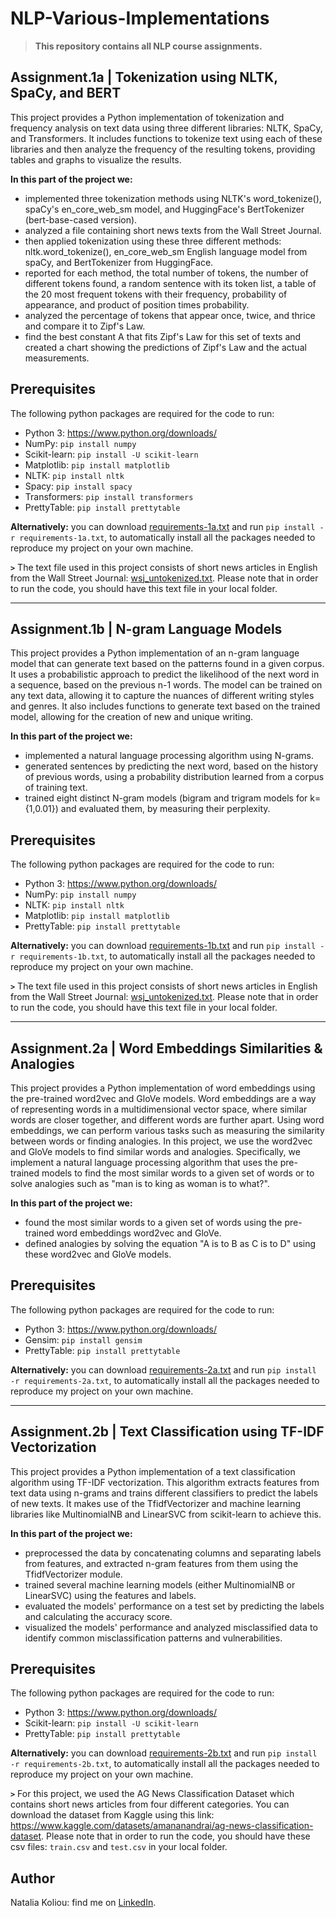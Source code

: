 # NLP-Various-Implementations
> **This repository contains all NLP course assignments.**

## Assignment.1a | Tokenization using NLTK, SpaCy, and BERT
This project provides a Python implementation of tokenization and frequency analysis on text data using three different libraries: NLTK, SpaCy, and Transformers. It includes functions to tokenize text using each of these libraries and then analyze the frequency of the resulting tokens, providing tables and graphs to visualize the results.

**In this part of the project we:**
* implemented three tokenization methods using NLTK's word_tokenize(), spaCy's en_core_web_sm model, and HuggingFace's BertTokenizer (bert-base-cased version).
* analyzed a file containing short news texts from the Wall Street Journal.
* then applied tokenization using these three different methods: nltk.word_tokenize(), en_core_web_sm English language model from spaCy, and BertTokenizer from HuggingFace.
* reported for each method, the total number of tokens, the number of different tokens found, a random sentence with its token list, a table of the 20 most frequent tokens with their frequency, probability of appearance, and product of position times probability.
* analyzed the percentage of tokens that appear once, twice, and thrice and compare it to Zipf's Law.
* find the best constant A that fits Zipf's Law for this set of texts and created a chart showing the predictions of Zipf's Law and the actual measurements.

## Prerequisites
The following python packages are required for the code to run:
* Python 3: https://www.python.org/downloads/
* NumPy: ```pip install numpy```
* Scikit-learn: ```pip install -U scikit-learn```
* Matplotlib: ```pip install matplotlib```
* NLTK: ```pip install nltk```
* Spacy: ```pip install spacy```
* Transformers: ```pip install transformers```
* PrettyTable: ```pip install prettytable```

**Alternatively:** you can download [requirements-1a.txt](https://github.com/nataliakoliou/NLP-Various-Implementations/blob/main/Assignment-1/Assignment-1a/requirements-1a.txt) and run ```pip install -r requirements-1a.txt```, to automatically install all the packages needed to reproduce my project on your own machine.

**```>```** The text file used in this project consists of short news articles in English from the Wall Street Journal: [wsj_untokenized.txt](https://github.com/nataliakoliou/NLP-Various-Implementations/blob/main/Assignment-1/Assignment-1a/wsj_untokenized.txt). Please note that in order to run the code, you should have this text file in your local folder.

---
## Assignment.1b | N-gram Language Models
This project provides a Python implementation of an n-gram language model that can generate text based on the patterns found in a given corpus. It uses a probabilistic approach to predict the likelihood of the next word in a sequence, based on the previous n-1 words. The model can be trained on any text data, allowing it to capture the nuances of different writing styles and genres. It also includes functions to generate text based on the trained model, allowing for the creation of new and unique writing.

**In this part of the project we:**
* implemented a natural language processing algorithm using N-grams.
* generated sentences by predicting the next word, based on the history of previous words, using a probability distribution learned from a corpus of training text.
* trained eight distinct N-gram models (bigram and trigram models for k={1,0.01}) and evaluated them, by measuring their perplexity.

## Prerequisites
The following python packages are required for the code to run:
* Python 3: https://www.python.org/downloads/
* NumPy: ```pip install numpy```
* NLTK: ```pip install nltk```
* Matplotlib: ```pip install matplotlib```
* PrettyTable: ```pip install prettytable```

**Alternatively:** you can download [requirements-1b.txt](https://github.com/nataliakoliou/NLP-Various-Implementations/blob/main/Assignment-1/Assignment-1b/requirements-1b.txt) and run ```pip install -r requirements-1b.txt```, to automatically install all the packages needed to reproduce my project on your own machine.

**```>```** The text file used in this project consists of short news articles in English from the Wall Street Journal: [wsj_untokenized.txt](https://github.com/nataliakoliou/NLP-Various-Implementations/blob/main/Assignment-1/Assignment-1b/wsj_untokenized.txt). Please note that in order to run the code, you should have this text file in your local folder.

---
## Assignment.2a | Word Embeddings Similarities & Analogies
This project provides a Python implementation of word embeddings using the pre-trained word2vec and GloVe models. Word embeddings are a way of representing words in a multidimensional vector space, where similar words are closer together, and different words are further apart. Using word embeddings, we can perform various tasks such as measuring the similarity between words or finding analogies. In this project, we use the word2vec and GloVe models to find similar words and analogies. Specifically, we implement a natural language processing algorithm that uses the pre-trained models to find the most similar words to a given set of words or to solve analogies such as "man is to king as woman is to what?".

**In this part of the project we:**
* found the most similar words to a given set of words using the pre-trained word embeddings word2vec and GloVe.
* defined analogies by solving the equation "A is to B as C is to D" using these word2vec and GloVe models.

## Prerequisites
The following python packages are required for the code to run:
* Python 3: https://www.python.org/downloads/
* Gensim: ```pip install gensim```
* PrettyTable: ```pip install prettytable```

**Alternatively:** you can download [requirements-2a.txt](https://github.com/nataliakoliou/NLP-Various-Implementations/blob/main/Assignment-2/Assignment-2a/requirements-2a.txt) and run ```pip install -r requirements-2a.txt```, to automatically install all the packages needed to reproduce my project on your own machine.

---
## Assignment.2b | Text Classification using TF-IDF Vectorization
This project provides a Python implementation of a text classification algorithm using TF-IDF vectorization. This algorithm extracts features from text data using n-grams and trains different classifiers to predict the labels of new texts. It makes use of the TfidfVectorizer and machine learning libraries like MultinomialNB and LinearSVC from scikit-learn to achieve this.

**In this part of the project we:**
* preprocessed the data by concatenating columns and separating labels from features, and extracted n-gram features from them using the TfidfVectorizer module.
* trained several machine learning models (either MultinomialNB or LinearSVC) using the features and labels.
* evaluated the models' performance on a test set by predicting the labels and calculating the accuracy score.
* visualized the models' performance and analyzed misclassified data to identify common misclassification patterns and vulnerabilities.

## Prerequisites
The following python packages are required for the code to run:
* Python 3: https://www.python.org/downloads/
* Scikit-learn: ```pip install -U scikit-learn```
* PrettyTable: ```pip install prettytable```

**Alternatively:** you can download [requirements-2b.txt](https://github.com/nataliakoliou/NLP-Various-Implementations/blob/main/Assignment-2/Assignment-2b/requirements-2b.txt) and run ```pip install -r requirements-2b.txt```, to automatically install all the packages needed to reproduce my project on your own machine.

**```>```** For this project, we used the AG News Classification Dataset which contains short news articles from four different categories. You can download the dataset from Kaggle using this link: https://www.kaggle.com/datasets/amananandrai/ag-news-classification-dataset.  Please note that in order to run the code, you should have these csv files: `train.csv` and `test.csv` in your local folder.

## Author
Natalia Koliou: find me on [LinkedIn](https://www.linkedin.com/in/natalia-k-b37b01197/).

